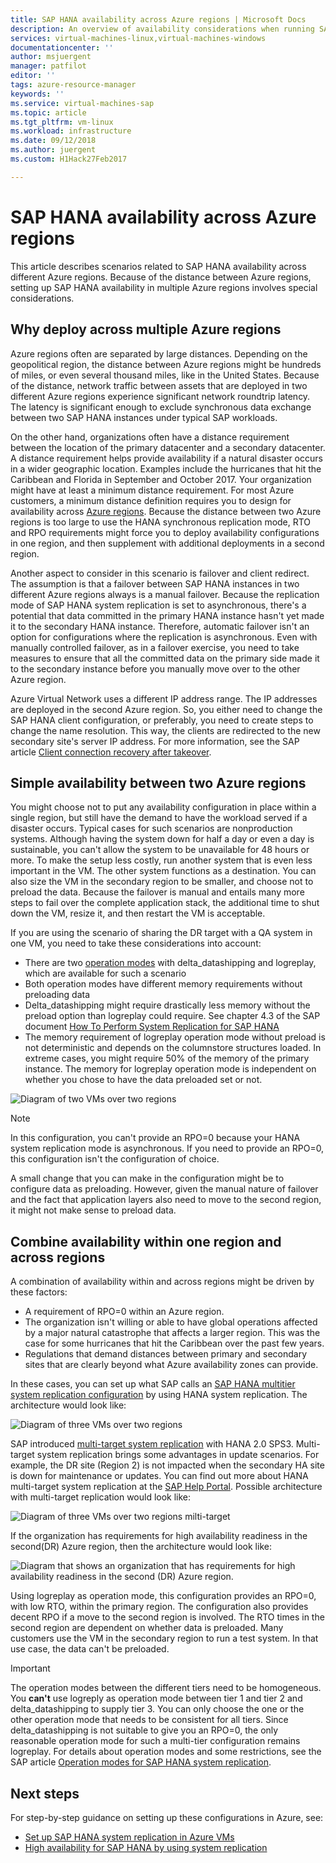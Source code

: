```yaml
---
title: SAP HANA availability across Azure regions | Microsoft Docs
description: An overview of availability considerations when running SAP HANA on Azure VMs in multiple Azure regions.
services: virtual-machines-linux,virtual-machines-windows
documentationcenter: ''
author: msjuergent
manager: patfilot
editor: ''
tags: azure-resource-manager
keywords: ''
ms.service: virtual-machines-sap
ms.topic: article
ms.tgt_pltfrm: vm-linux
ms.workload: infrastructure
ms.date: 09/12/2018
ms.author: juergent
ms.custom: H1Hack27Feb2017

---
```


# SAP HANA availability across Azure regions

This article describes scenarios related to SAP HANA availability across different Azure regions. Because of the distance between Azure regions, setting up SAP HANA availability in multiple Azure regions involves special considerations.

## Why deploy across multiple Azure regions

Azure regions often are separated by large distances. Depending on the geopolitical region, the distance between Azure regions might be hundreds of miles, or even several thousand miles, like in the United States. Because of the distance, network traffic between assets that are deployed in two different Azure regions experience significant network roundtrip latency. The latency is significant enough to exclude synchronous data exchange between two SAP HANA instances under typical SAP workloads. 

On the other hand, organizations often have a distance requirement between the location of the primary datacenter and a secondary datacenter. A distance requirement helps provide availability if a natural disaster occurs in a wider geographic location. Examples include the hurricanes that hit the Caribbean and Florida in September and October 2017. Your organization might have at least a minimum distance requirement. For most Azure customers, a minimum distance definition requires you to design for availability across [Azure regions](https://azure.microsoft.com/regions/). Because the distance between two Azure regions is too large to use the HANA synchronous replication mode, RTO and RPO requirements might force you to deploy availability configurations in one region, and then supplement with additional deployments in a second region.

Another aspect to consider in this scenario is failover and client redirect. The assumption is that a failover between SAP HANA instances in two different Azure regions always is a manual failover. Because the replication mode of SAP HANA system replication is set to asynchronous, there's a potential that data committed in the primary HANA instance hasn't yet made it to the secondary HANA instance. Therefore, automatic failover isn't an option for configurations where the replication is asynchronous. Even with manually controlled failover, as in a failover exercise, you need to take measures to ensure that all the committed data on the primary side made it to the secondary instance before you manually move over to the other Azure region.
 
Azure Virtual Network uses a different IP address range. The IP addresses are deployed in the second Azure region. So, you either need to change the SAP HANA client configuration, or preferably, you need to create steps to change the name resolution. This way, the clients are redirected to the new secondary site's server IP address. For more information, see the SAP article [Client connection recovery after takeover](https://help.sap.com/doc/6b94445c94ae495c83a19646e7c3fd56/2.0.02/en-US/c93a723ceedc45da9a66ff47672513d3.html).   

## Simple availability between two Azure regions

You might choose not to put any availability configuration in place within a single region, but still have the demand to have the workload served if a disaster occurs. Typical cases for such scenarios are nonproduction systems. Although having the system down for half a day or even a day is sustainable, you can't allow the system to be unavailable for 48 hours or more. To make the setup less costly, run another system that is even less important in the VM. The other system functions as a destination. You can also size the VM in the secondary region to be smaller, and choose not to preload the data. Because the failover is manual and entails many more steps to fail over the complete application stack, the additional time to shut down the VM, resize it, and then restart the VM is acceptable.

If you are using the scenario of sharing the DR target with a QA system in one VM, you need to take these considerations into account:

- There are two [operation modes](https://help.sap.com/viewer/6b94445c94ae495c83a19646e7c3fd56/2.0.02/en-US/627bd11e86c84ec2b9fcdf585d24011c.html) with delta_datashipping and logreplay, which are available for such a scenario
- Both operation modes have different memory requirements without preloading data
- Delta_datashipping might require drastically less memory without the preload option than logreplay could require. See chapter 4.3 of the SAP document [How To Perform System Replication for SAP HANA](https://www.sap.com/documents/2017/07/606a676e-c97c-0010-82c7-eda71af511fa.html)
- The memory requirement of logreplay operation mode without preload is not deterministic and depends on the columnstore structures loaded. In extreme cases, you might require 50% of the memory of the primary instance. The memory for logreplay operation mode is independent on whether you chose to have the data preloaded set or not.


![Diagram of two VMs over two regions](./media/sap-hana-availability-two-region/two_vm_HSR_async_2regions_nopreload.PNG)

> [!NOTE]
> In this configuration, you can't provide an RPO=0 because your HANA system replication mode is asynchronous. If you need to provide an RPO=0, this configuration isn't the configuration of choice.

A small change that you can make in the configuration might be to configure data as preloading. However, given the manual nature of failover and the fact that application layers also need to move to the second region, it might not make sense to preload data. 

## Combine availability within one region and across regions 

A combination of availability within and across regions might be driven by these factors:

- A requirement of RPO=0 within an Azure region.
- The organization isn't willing or able to have global operations affected by a major natural catastrophe that affects a larger region. This was the case for some hurricanes that hit the Caribbean over the past few years.
- Regulations that demand distances between primary and secondary sites that are clearly beyond what Azure availability zones can provide.

In these cases, you can set up what SAP calls an [SAP HANA multitier system replication configuration](https://help.sap.com/viewer/6b94445c94ae495c83a19646e7c3fd56/2.0.02/en-US/ca6f4c62c45b4c85a109c7faf62881fc.html) by using HANA system replication. The architecture would look like:

![Diagram of three VMs over two regions](./media/sap-hana-availability-two-region/three_vm_HSR_async_2regions_ha_and_dr.PNG)

SAP introduced [multi-target system replication](https://help.sap.com/viewer/42668af650f84f9384a3337bcd373692/2.0.03/en-US/0b2c70836865414a8c65463180d18fec.html) with HANA 2.0 SPS3. Multi-target system replication brings some advantages in update scenarios. For example, the DR site (Region 2) is not impacted when the secondary HA site is down for maintenance or updates. 
You can find out more about HANA multi-target system replication at the [SAP Help Portal](https://help.sap.com/viewer/6b94445c94ae495c83a19646e7c3fd56/2.0.03/en-US/ba457510958241889a459e606bbcf3d3.html).
Possible architecture with multi-target replication would look like:

![Diagram of three VMs over two regions milti-target](./media/sap-hana-availability-two-region/saphanaavailability_hana_system_2region_HA_and_DR_multitarget_3VMs.PNG)

If the organization has requirements for high availability readiness in the second(DR) Azure region, then the architecture would look like:

![Diagram that shows an organization that has requirements for high availability readiness in the second (DR) Azure region.](./media/sap-hana-availability-two-region/saphanaavailability_hana_system_2region_HA_and_DR_multitarget_4VMs.PNG)


Using logreplay as operation mode, this configuration provides an RPO=0, with low RTO, within the primary region. The configuration also provides decent RPO if a move to the second region is involved. The RTO times in the second region are dependent on whether data is preloaded. Many customers use the VM in the secondary region to run a test system. In that use case, the data can't be preloaded.

> [!IMPORTANT]
> The operation modes between the different tiers need to be homogeneous. You **can't** use logreply as operation mode between tier 1 and tier 2 and delta_datashipping to supply tier 3. You can only choose the one or the other operation mode that needs to be consistent for all tiers. Since delta_datashipping is not suitable to give you an RPO=0, the only reasonable operation mode for such a multi-tier configuration remains logreplay. For details about operation modes and some restrictions, see the SAP article [Operation modes for SAP HANA system replication](https://help.sap.com/viewer/6b94445c94ae495c83a19646e7c3fd56/2.0.02/en-US/627bd11e86c84ec2b9fcdf585d24011c.html). 

## Next steps

For step-by-step guidance on setting up these configurations in Azure, see:

- [Set up SAP HANA system replication in Azure VMs](sap-hana-high-availability.md)
- [High availability for SAP HANA by using system replication](https://blogs.sap.com/2018/01/08/your-sap-on-azure-part-4-high-availability-for-sap-hana-using-system-replication/)
